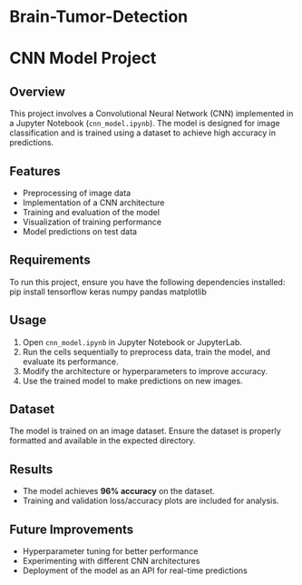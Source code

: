 # Brain-Tumor-Detection
# CNN Model Project

## Overview
This project involves a Convolutional Neural Network (CNN) implemented in a Jupyter Notebook (`cnn_model.ipynb`). The model is designed for image classification and is trained using a dataset to achieve high accuracy in predictions.

## Features
- Preprocessing of image data
- Implementation of a CNN architecture
- Training and evaluation of the model
- Visualization of training performance
- Model predictions on test data

## Requirements
To run this project, ensure you have the following dependencies installed:
pip install tensorflow keras numpy pandas matplotlib

## Usage
1. Open `cnn_model.ipynb` in Jupyter Notebook or JupyterLab.
2. Run the cells sequentially to preprocess data, train the model, and evaluate its performance.
3. Modify the architecture or hyperparameters to improve accuracy.
4. Use the trained model to make predictions on new images.

## Dataset
The model is trained on an image dataset. Ensure the dataset is properly formatted and available in the expected directory.

## Results
- The model achieves **96% accuracy** on the dataset.
- Training and validation loss/accuracy plots are included for analysis.

## Future Improvements
- Hyperparameter tuning for better performance
- Experimenting with different CNN architectures
- Deployment of the model as an API for real-time predictions



